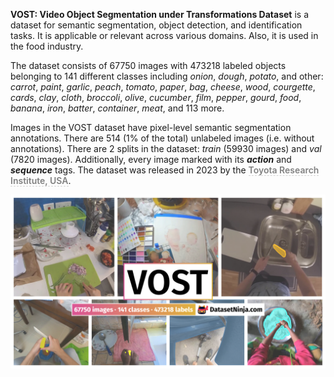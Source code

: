 **VOST: Video Object Segmentation under Transformations Dataset** is a dataset for semantic segmentation, object detection, and identification tasks. It is applicable or relevant across various domains. Also, it is used in the food industry. 

The dataset consists of 67750 images with 473218 labeled objects belonging to 141 different classes including *onion*, *dough*, *potato*, and other: *carrot*, *paint*, *garlic*, *peach*, *tomato*, *paper*, *bag*, *cheese*, *wood*, *courgette*, *cards*, *clay*, *cloth*, *broccoli*, *olive*, *cucumber*, *film*, *pepper*, *gourd*, *food*, *banana*, *iron*, *batter*, *container*, *meat*, and 113 more.

Images in the VOST dataset have pixel-level semantic segmentation annotations. There are 514 (1% of the total) unlabeled images (i.e. without annotations). There are 2 splits in the dataset: *train* (59930 images) and *val* (7820 images). Additionally, every image marked with its ***action*** and ***sequence*** tags. The dataset was released in 2023 by the <span style="font-weight: 600; color: grey; border-bottom: 1px dashed #d3d3d3;">Toyota Research Institute, USA</span>.

<img src="https://github.com/dataset-ninja/vost/raw/main/visualizations/poster.png">
